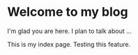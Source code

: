# Welcome to my blog

I'm glad you are here. I plan to talk about ...


This is my index page. Testing this feature.
